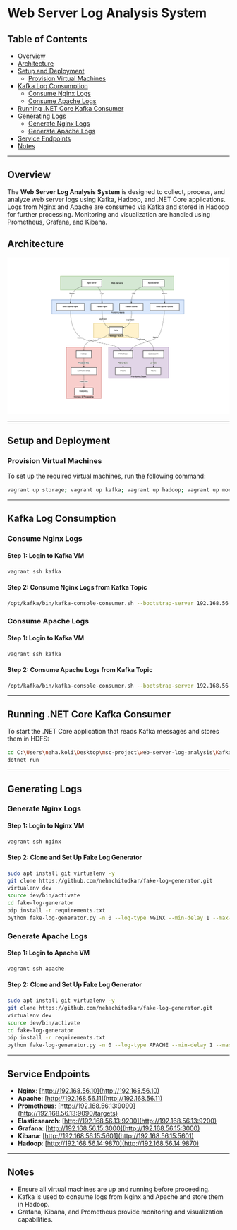 # Web Server Log Analysis System

## Table of Contents
- [Overview](#overview)
- [Architecture](#architecture)
- [Setup and Deployment](#setup-and-deployment)
  - [Provision Virtual Machines](#provision-virtual-machines)
- [Kafka Log Consumption](#kafka-log-consumption)
  - [Consume Nginx Logs](#consume-nginx-logs)
  - [Consume Apache Logs](#consume-apache-logs)
- [Running .NET Core Kafka Consumer](#running-net-core-kafka-consumer)
- [Generating Logs](#generating-logs)
  - [Generate Nginx Logs](#generate-nginx-logs)
  - [Generate Apache Logs](#generate-apache-logs)
- [Service Endpoints](#service-endpoints)
- [Notes](#notes)

---

## Overview
The **Web Server Log Analysis System** is designed to collect, process, and analyze web server logs using Kafka, Hadoop, and .NET Core applications. Logs from Nginx and Apache are consumed via Kafka and stored in Hadoop for further processing. Monitoring and visualization are handled using Prometheus, Grafana, and Kibana.

## Architecture

![System Architecture](./images/web-server-log-analysis-architecture.png)

---

## Setup and Deployment

### Provision Virtual Machines
To set up the required virtual machines, run the following command:

```sh
vagrant up storage; vagrant up kafka; vagrant up hadoop; vagrant up monitoring; vagrant up nginx; vagrant up apache
```

---

## Kafka Log Consumption
### Consume Nginx Logs
#### Step 1: Login to Kafka VM
```sh
vagrant ssh kafka
```

#### Step 2: Consume Nginx Logs from Kafka Topic
```sh
/opt/kafka/bin/kafka-console-consumer.sh --bootstrap-server 192.168.56.12:9092 --topic nginx-logs --from-beginning
```

### Consume Apache Logs
#### Step 1: Login to Kafka VM
```sh
vagrant ssh kafka
```

#### Step 2: Consume Apache Logs from Kafka Topic
```sh
/opt/kafka/bin/kafka-console-consumer.sh --bootstrap-server 192.168.56.12:9092 --topic apache-logs --from-beginning
```

---

## Running .NET Core Kafka Consumer

To start the .NET Core application that reads Kafka messages and stores them in HDFS:

```sh
cd C:\Users\neha.koli\Desktop\msc-project\web-server-log-analysis\KafkaConsumerApp
dotnet run
```

---

## Generating Logs

### Generate Nginx Logs
#### Step 1: Login to Nginx VM
```sh
vagrant ssh nginx
```

#### Step 2: Clone and Set Up Fake Log Generator
```sh
sudo apt install git virtualenv -y
git clone https://github.com/nehachitodkar/fake-log-generator.git
virtualenv dev
source dev/bin/activate
cd fake-log-generator
pip install -r requirements.txt
python fake-log-generator.py -n 0 --log-type NGINX --min-delay 1 --max-delay 100 | sudo tee /var/log/nginx/access.log
```

### Generate Apache Logs
#### Step 1: Login to Apache VM
```sh
vagrant ssh apache
```

#### Step 2: Clone and Set Up Fake Log Generator
```sh
sudo apt install git virtualenv -y
git clone https://github.com/nehachitodkar/fake-log-generator.git
virtualenv dev
source dev/bin/activate
cd fake-log-generator
pip install -r requirements.txt
python fake-log-generator.py -n 0 --log-type APACHE --min-delay 1 --max-delay 100 | sudo tee /var/log/apache2/access.log
```

---

## Service Endpoints
- **Nginx**: [http://192.168.56.10](http://192.168.56.10)
- **Apache**: [http://192.168.56.11](http://192.168.56.11)
- **Prometheus**: [http://192.168.56.13:9090](http://192.168.56.13:9090/targets)
- **Elasticsearch**: [http://192.168.56.13:9200](http://192.168.56.13:9200)
- **Grafana**: [http://192.168.56.15:3000](http://192.168.56.15:3000)
- **Kibana**: [http://192.168.56.15:5601](http://192.168.56.15:5601)
- **Hadoop**: [http://192.168.56.14:9870](http://192.168.56.14:9870)

---

## Notes
- Ensure all virtual machines are up and running before proceeding.
- Kafka is used to consume logs from Nginx and Apache and store them in Hadoop.
- Grafana, Kibana, and Prometheus provide monitoring and visualization capabilities.